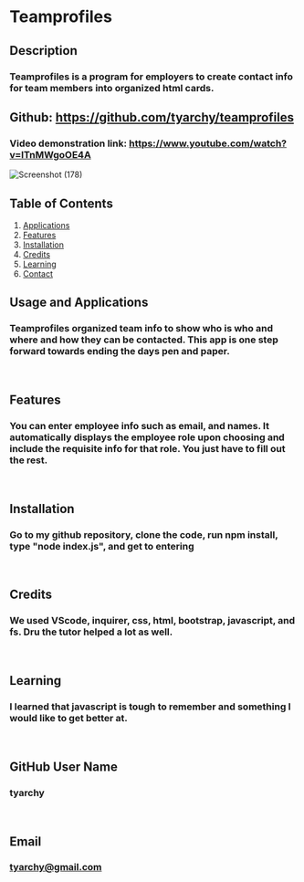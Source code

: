 # Teamprofiles

## Description
### Teamprofiles is a program for employers to create contact info for team members into organized html cards.

## Github: https://github.com/tyarchy/teamprofiles
### Video demonstration link: https://www.youtube.com/watch?v=ITnMWgoOE4A

![Screenshot (178)](https://user-images.githubusercontent.com/92496520/169710021-c52a6fff-e0d8-411c-a68d-e746b5b6787f.png)

  
## Table of Contents
1. [Applications](#Features)
2. [Features](#Features)
3. [Installation](#installation)
4. [Credits](#credits)
5. [Learning](#learning)
6. [Contact](#email)



## Usage and Applications
### Teamprofiles organized team info to show who is who and where and how they can be contacted. This app is one step forward towards ending the days pen and paper.

<p>&nbsp;</p>  

## Features
### You can enter employee info such as email, and names.  It automatically displays the employee role upon choosing and include the requisite info for that role.  You just have to fill out the rest.  

<p>&nbsp;</p>

## Installation
### Go to my github repository, clone the code, run npm install, type "node index.js", and get to entering

<p>&nbsp;</p>
  
## Credits
### We used VScode, inquirer, css, html, bootstrap, javascript, and fs.  Dru the tutor helped a lot as well.

<p>&nbsp;</p>
  
## Learning
### I learned that javascript is tough to remember and something I would like to get better at.

<p>&nbsp;</p>
  
## GitHub User Name
### tyarchy

<p>&nbsp;</p>
  
## Email
### tyarchy@gmail.com

  
